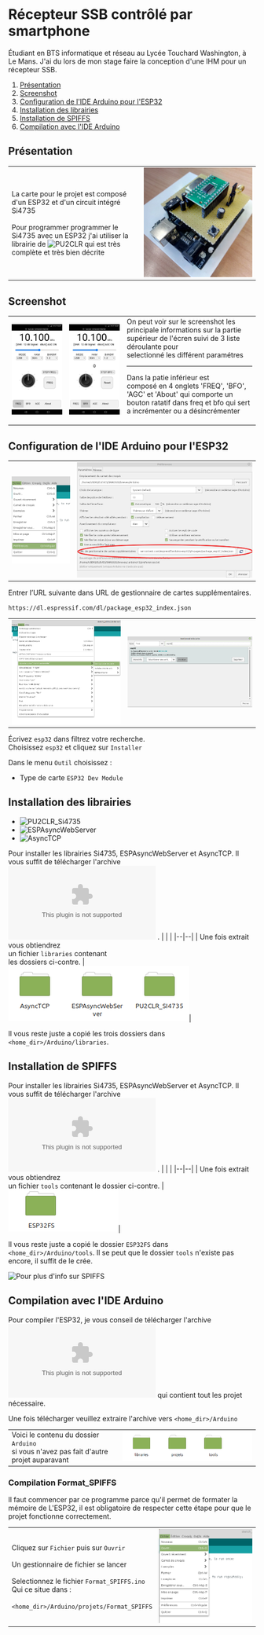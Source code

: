 ﻿# Récepteur SSB contrôlé par smartphone
Étudiant en BTS informatique et réseau au Lycée Touchard Washington, à Le Mans. J'ai du lors de mon stage faire la conception d'une IHM pour un récepteur SSB.

 1. [Présentation](https://github.com/BenjaminNeveu/test-readme#pr%C3%A9sentation)
 2. [Screenshot](https://github.com/BenjaminNeveu/test-readme#screenshot)
 3. [Configuration de l'IDE Arduino pour l'ESP32](https://github.com/BenjaminNeveu/test-readme#compilation-de-lide-arduino-pour-lesp32)
 4. [Installation des librairies](https://github.com/BenjaminNeveu/test-readme#installation-des-librairies)  
 5. [Installation de SPIFFS](https://github.com/BenjaminNeveu/test-readme#installation-de-spiffs)
 6. [Compilation avec l'IDE Arduino](https://github.com/BenjaminNeveu/test-readme#compilation-avec-lide-arduino)
## Présentation

|  |  |
|--|--|
| La carte pour le projet est composé d'un ESP32 et d'un circuit intégré Si4735 <br> <br> Pour programmer programmer le Si4735 avec un ESP32 j'ai utiliser la librairie de ![PU2CLR](https://github.com/pu2clr/SI4735) qui est très complète et très bien décrite| ![](extra/montage/img_montage2.jpg)|


## Screenshot

|  |  |  |
|--|--|--|
| ![](extra/screenshot/ssb_freq.jpg) | ![](extra/screenshot/ssb_bfo.jpg) |On peut voir sur le screenshot les <br>principale informations sur la partie supérieur de l'écren suivi de 3 liste déroulante pour <br>selectionné les différent paramétres <br> <hr>Dans la patie inférieur est <br>composé en 4 onglets 'FREQ', 'BFO', 'AGC' et 'About' qui comporte un bouton ratatif dans freq et bfo qui sert a incrémenter ou a désincrémenter <br><br>|

## Configuration de l'IDE Arduino pour l'ESP32

|  |  |
|--|--|
| ![](extra/screen-install-readme/config_IDE_Arduino.png) | ![](extra/screen-install-readme/capture_pref.png) |

Entrer l’URL suivante dans URL de gestionnaire de cartes supplémentaires.
	
	https://dl.espressif.com/dl/package_esp32_index.json

|  |  |
|--|--|
| ![](extra/screen-install-readme/Capture_outil_gestion.png) | ![](extra/screen-install-readme/capture_gestion.png) |

Écrivez ```esp32``` dans filtrez votre recherche. <br>Choisissez ```esp32``` et cliquez sur ``Installer``

Dans le menu ``Outil`` choisissez :
* Type de carte ``ESP32 Dev Module``

## Installation des librairies

 - ![PU2CLR_Si4735](https://github.com/pu2clr/SI4735) 
 - ![ESPAsyncWebServer](https://github.com/me-no-dev/ESPAsyncWebServer)
 - ![AsyncTCP](https://github.com/me-no-dev/AsyncTCP)
 
 Pour installer les librairies Si4735, ESPAsyncWebServer et AsyncTCP. Il vous suffit de télécharger l'archive ![libraries.zip](https://github.com/BenjaminNeveu/test-readme/raw/master/libraries/libraries.zip) .
|  |  |
|--|--|
| Une fois extrait vous obtiendrez <br> un fichier ````libraries```` contenant <br> les dossiers ci-contre. |![](extra/screen-install-readme/fichier_libraries.png)|

Il vous reste juste a copié les trois dossiers dans ````<home_dir>/Arduino/libraries````.

## Installation de SPIFFS

Pour installer les librairies Si4735, ESPAsyncWebServer et AsyncTCP. Il vous suffit de télécharger l'archive <br>![tools.zip](https://github.com/BenjaminNeveu/test-readme/raw/master/SPIFFS_tools/tools.zip) .
|  |  |
|--|--|
| Une fois extrait vous obtiendrez <br>un fichier ````tools```` contenant  le dossier ci-contre. |![](extra/screen-install-readme/fichier_tools.png)|

Il vous reste juste a copié le dossier ````ESP32FS```` dans ````<home_dir>/Arduino/tools````. Il se peut que le dossier ```tools``` n'existe pas encore, il suffit de le crée.

![Pour plus d'info sur SPIFFS](https://github.com/BenjaminNeveu/test-readme/blob/master/SPIFFS_tools)



## Compilation avec l'IDE Arduino

Pour compiler l'ESP32, je vous conseil de télécharger l'archive ![projets.zip](https://github.com/BenjaminNeveu/test-readme/raw/master/extra/projets.zip) qui contient tout les projet nécessaire.

Une fois télécharger veuillez extraire l'archive vers ```<home_dir>/Arduino```

|  |  |
|--|--|
| Voici le contenu du dossier ``Arduino``<br> si vous n'avez pas fait d'autre projet auparavant | ![](extra/screen-install-readme/contenu_arduino.png) |

### Compilation Format_SPIFFS

Il faut commencer par ce programme parce qu'il permet de formater la mémoire de L'ESP32, il est obligatoire de respecter cette étape pour que le projet fonctionne correctement.

|  |  |
|--|--|
|Cliquez sur ``Fichier`` puis sur ``Ouvrir``<br><br>Un gestionnaire de fichier se lancer<br><br>Selectionnez le fichier ```Format_SPIFFS.ino```<br>Qui ce situe dans :<br><br>``<home_dir>/Arduino/projets/Format_SPIFFS`` |![](extra/screen-install-readme/Fichier_ouvrir.png) |










 

